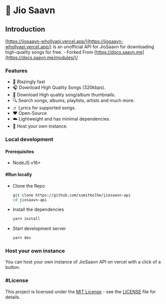 # 🎼 Jio Saavn

## Introduction

[https://jiosaavn-whollyapi.vercel.app/](https://jiosaavn-whollyapi.vercel.app/) is an unofficial API for JioSaavn for downloading high-quality songs for free. - Forked From [https://docs.saavn.me](https://docs.saavn.me/modules/)/

### Features

* 🚀 Blazingly fast
* 🎧 Download High Quality Songs (320kbps).
* 🌄 Download High quality song/album thumbnails.
* 🔍 Search songs, albums, playlists, artists and much more.
* ♬ Lyrics for supported songs.
* ❤️ Open-Source
* ☁️ Lightweight and has minimal dependencies.
* 🌈 Host your own instance.

### Local development

#### Prerequisites

* NodeJS v16+

#### #Run locally

*   Clone the Repo

    ```bash
    git clone https://github.com/sumitkolhe/jiosaavn-api
    cd jiosaavn-api
    ```
*   Install the dependencies

    ```bash
    yarn install
    ```
*   Start development server

    ```bash
    yarn dev
    ```

### Host your own instance

You can host your own instance of JioSaavn API on vercel with a click of a button.



### #License

This project is licensed under the [MIT License](https://opensource.org/licenses/MIT) - see the [LICENSE](https://github.com/sumitkolhe/jiosaavn-api/blob/main/LICENSE) file for details.
